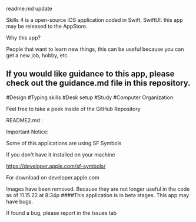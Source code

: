 readme.md update


Skills 4 is a open-source iOS application coded in Swift, SwiftUI. this app may be released to the AppStore.

Why this app?

People that want to learn new things, this can be useful because you can get a new job, hobby, etc. 

## If you would like guidance to this app, please check out the guidance.md file in this repository.


#Design #Typing skills #Desk setup #Study #Computer Organization

Feel free to take a peek inside of the GitHub Repository

README2.md :

Important Notice:

Some of this applications are using SF Symbols

If you don't have it installed on your machine

https://developer.apple.com/sf-symbols/

For download on developer.apple.com

Images have been removed. Because they are not longer useful in the code as of 11.15.22 at 8:34p
####This application is in beta stages. This app may have bugs.

If found a bug, please report in the Issues tab

